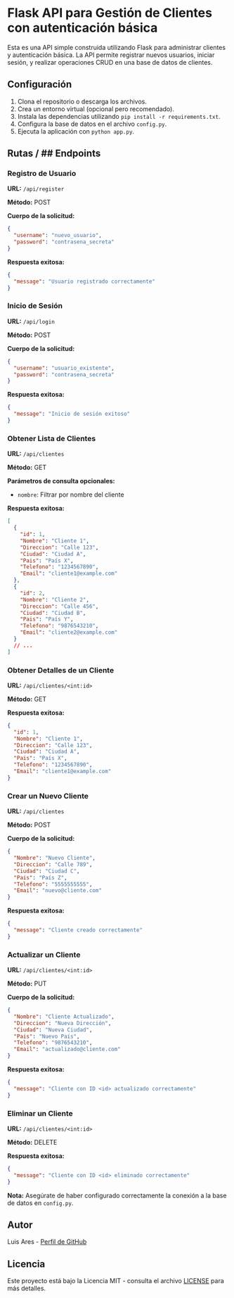 # Flask API para Gestión de Clientes con autenticación básica

Esta es una API simple construida utilizando Flask para administrar clientes y autenticación básica. La API permite registrar nuevos usuarios, iniciar sesión, y realizar operaciones CRUD en una base de datos de clientes.

## Configuración

1. Clona el repositorio o descarga los archivos.
2. Crea un entorno virtual (opcional pero recomendado).
3. Instala las dependencias utilizando `pip install -r requirements.txt`.
4. Configura la base de datos en el archivo `config.py`.
5. Ejecuta la aplicación con `python app.py`.

## Rutas / ## Endpoints

### Registro de Usuario

**URL:** `/api/register`

**Método:** POST

**Cuerpo de la solicitud:**
```json
{
  "username": "nuevo_usuario",
  "password": "contrasena_secreta"
}
```

**Respuesta exitosa:**
```json
{
  "message": "Usuario registrado correctamente"
}
```

### Inicio de Sesión

**URL:** `/api/login`

**Método:** POST

**Cuerpo de la solicitud:**
```json
{
  "username": "usuario_existente",
  "password": "contrasena_secreta"
}
```

**Respuesta exitosa:**
```json
{
  "message": "Inicio de sesión exitoso"
}
```

### Obtener Lista de Clientes

**URL:** `/api/clientes`

**Método:** GET

**Parámetros de consulta opcionales:**
- `nombre`: Filtrar por nombre del cliente

**Respuesta exitosa:**
```json
[
  {
    "id": 1,
    "Nombre": "Cliente 1",
    "Direccion": "Calle 123",
    "Ciudad": "Ciudad A",
    "Pais": "País X",
    "Telefono": "1234567890",
    "Email": "cliente1@example.com"
  },
  {
    "id": 2,
    "Nombre": "Cliente 2",
    "Direccion": "Calle 456",
    "Ciudad": "Ciudad B",
    "Pais": "País Y",
    "Telefono": "9876543210",
    "Email": "cliente2@example.com"
  }
  // ...
]
```

### Obtener Detalles de un Cliente

**URL:** `/api/clientes/<int:id>`

**Método:** GET

**Respuesta exitosa:**
```json
{
  "id": 1,
  "Nombre": "Cliente 1",
  "Direccion": "Calle 123",
  "Ciudad": "Ciudad A",
  "Pais": "País X",
  "Telefono": "1234567890",
  "Email": "cliente1@example.com"
}
```

### Crear un Nuevo Cliente

**URL:** `/api/clientes`

**Método:** POST

**Cuerpo de la solicitud:**
```json
{
  "Nombre": "Nuevo Cliente",
  "Direccion": "Calle 789",
  "Ciudad": "Ciudad C",
  "Pais": "País Z",
  "Telefono": "5555555555",
  "Email": "nuevo@cliente.com"
}
```

**Respuesta exitosa:**
```json
{
  "message": "Cliente creado correctamente"
}
```

### Actualizar un Cliente

**URL:** `/api/clientes/<int:id>`

**Método:** PUT

**Cuerpo de la solicitud:**
```json
{
  "Nombre": "Cliente Actualizado",
  "Direccion": "Nueva Dirección",
  "Ciudad": "Nueva Ciudad",
  "Pais": "Nuevo País",
  "Telefono": "9876543210",
  "Email": "actualizado@cliente.com"
}
```

**Respuesta exitosa:**
```json
{
  "message": "Cliente con ID <id> actualizado correctamente"
}
```

### Eliminar un Cliente

**URL:** `/api/clientes/<int:id>`

**Método:** DELETE

**Respuesta exitosa:**
```json
{
  "message": "Cliente con ID <id> eliminado correctamente"
}
```

**Nota:** Asegúrate de haber configurado correctamente la conexión a la base de datos en `config.py`.

## Autor

Luis Ares - [Perfil de GitHub](https://github.com/luisaap-dev)

## Licencia

Este proyecto está bajo la Licencia MIT - consulta el archivo [LICENSE](LICENSE) para más detalles.